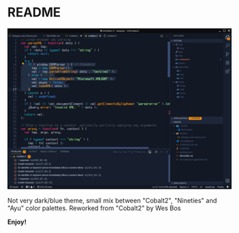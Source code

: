 # README
![Screenshot](https://raw.githubusercontent.com/Xyr0s1gn/deeold/master/screenshot.png "Screenshot")

Not very dark/blue theme, small mix between "Cobalt2", "Nineties" and "Ayu" color palettes.
Reworked from "Cobalt2" by Wes Bos

**Enjoy!**

